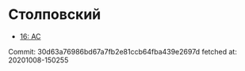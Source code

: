 # Столповский
- [16: AC](16.md)

Commit: 30d63a76986bd67a7fb2e81ccb64fba439e2697d
 fetched at: 20201008-150255
